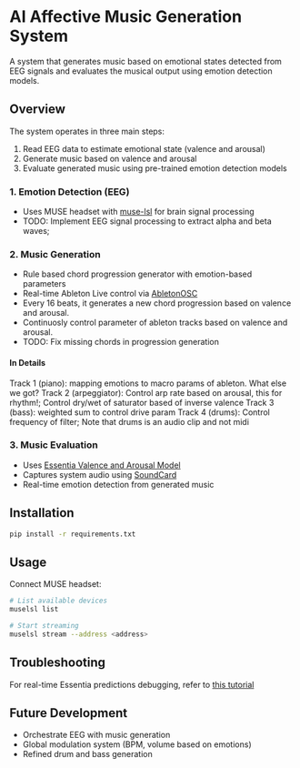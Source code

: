 # AI Affective Music Generation System

A system that generates music based on emotional states detected from EEG signals and evaluates the musical output using emotion detection models.

## Overview

The system operates in three main steps:
1. Read EEG data to estimate emotional state (valence and arousal)
2. Generate music based on valence and arousal
3. Evaluate generated music using pre-trained emotion detection models


### 1. Emotion Detection (EEG)
- Uses MUSE headset with [muse-lsl](https://github.com/alexandrebarachant/muse-lsl) for brain signal processing
- TODO: Implement EEG signal processing to extract alpha and beta waves;

### 2. Music Generation

- Rule based chord progression generator with emotion-based parameters
- Real-time Ableton Live control via [AbletonOSC](https://github.com/ideoforms/AbletonOSC)
- Every 16 beats, it generates a new chord progression based on valence and arousal.
- Continuosly control parameter of ableton tracks based on valence and arousal.
- TODO: Fix missing chords in progression generation

#### In Details
Track 1 (piano): mapping emotions to macro params of ableton. What else we got?
Track 2 (arpeggiator): Control arp rate based on arousal, this for rhythm!; Control dry/wet of saturator based of inverse valence
Track 3 (bass): weighted sum to control drive param
Track 4 (drums): Control frequency of filter; Note that drums is an audio clip and not midi

### 3. Music Evaluation
- Uses [Essentia Valence and Arousal Model](https://essentia.upf.edu/models.html#arousal-valence-deam)
- Captures system audio using [SoundCard](https://pypi.org/project/SoundCard/)
- Real-time emotion detection from generated music

## Installation

```bash
pip install -r requirements.txt
```

## Usage

Connect MUSE headset:
```bash
# List available devices
muselsl list

# Start streaming
muselsl stream --address <address>
```

## Troubleshooting

For real-time Essentia predictions debugging, refer to [this tutorial](https://essentia.upf.edu/tutorial_tensorflow_real-time_auto-tagging.html)

## Future Development
- Orchestrate EEG with music generation
- Global modulation system (BPM, volume based on emotions)
- Refined drum and bass generation